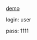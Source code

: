 <a href="https://findbyandroid.herokuapp.com" target="_blank"> demo </a>
<p>login: user </p>
<p>pass: 1111 </p>
